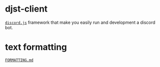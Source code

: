 # djst-client
[`discord.js`] framework that make you easily run and development a discord bot.

# text formatting
[`FORMATTING.md`]

<!-- links -->
[`discord.js`]: https://discord.js.org
[`FORMATTING.md`]: https://github.com/djst-client/djst-client/blob/main/md/TEXT_FORMATTING.md